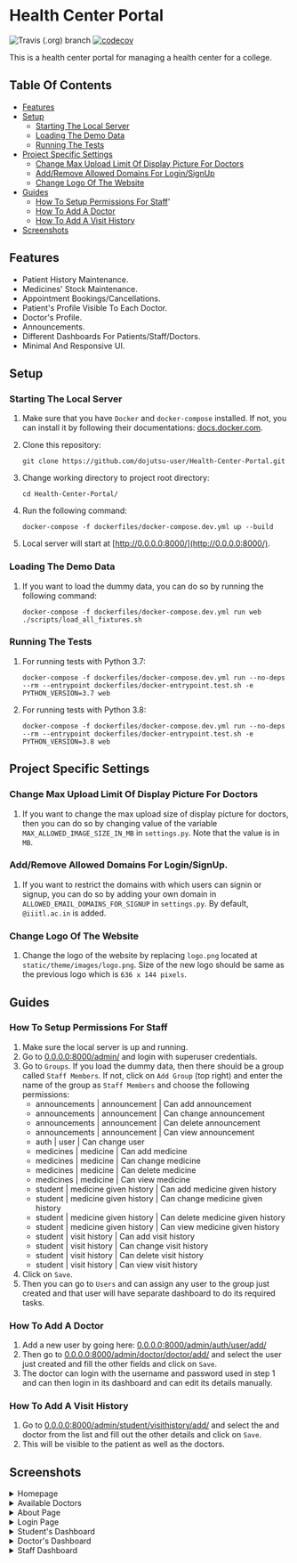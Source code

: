 # Health Center Portal

![Travis (.org) branch](https://img.shields.io/travis/dojutsu-user/Health-Center-Portal/master)
[![codecov](https://codecov.io/gh/dojutsu-user/Hostel-Booking-Portal/branch/master/graph/badge.svg)](https://codecov.io/gh/dojutsu-user/Hostel-Booking-Portal)


This is a health center portal for managing a health center for a college.

## Table Of Contents

- [Features](#features)
- [Setup](#setup)
  * [Starting The Local Server](#sub-heading)
  * [Loading The Demo Data]()
  * [Running The Tests]()
- [Project Specific Settings]()
  * [Change Max Upload Limit Of Display Picture For Doctors]()
  * [Add/Remove Allowed Domains For Login/SignUp]()
  * [Change Logo Of The Website]()
- [Guides]()
  * [How To Setup Permissions For Staff]()'
  * [How To Add A Doctor]()
  * [How To Add A Visit History]()
- [Screenshots]()

## Features

- Patient History Maintenance.
- Medicines' Stock Maintenance.
- Appointment Bookings/Cancellations.
- Patient's Profile Visible To Each Doctor.
- Doctor's Profile.
- Announcements.
- Different Dashboards For Patients/Staff/Doctors.
- Minimal And Responsive UI.

## Setup

### Starting The Local Server

1. Make sure that you have `Docker` and `docker-compose` installed. If not, you can install it by following their documentations: [docs.docker.com](https://docs.docker.com/).

2. Clone this repository:
	```
    git clone https://github.com/dojutsu-user/Health-Center-Portal.git
    ```
3. Change working directory to project root directory:
	```
    cd Health-Center-Portal/
    ```
4. Run the following command:
	```
    docker-compose -f dockerfiles/docker-compose.dev.yml up --build
    ```
5. Local server will start at [http://0.0.0.0:8000/](http://0.0.0.0:8000/).

### Loading The Demo Data

1. If you want to load the dummy data, you can do so by running the following command:
	```
    docker-compose -f dockerfiles/docker-compose.dev.yml run web ./scripts/load_all_fixtures.sh
    ```
### Running The Tests

1. For running tests with Python 3.7:
	```
    docker-compose -f dockerfiles/docker-compose.dev.yml run --no-deps --rm --entrypoint dockerfiles/docker-entrypoint.test.sh -e PYTHON_VERSION=3.7 web
    ```
2. For running tests with Python 3.8:
	```
    docker-compose -f dockerfiles/docker-compose.dev.yml run --no-deps --rm --entrypoint dockerfiles/docker-entrypoint.test.sh -e PYTHON_VERSION=3.8 web
    ```

## Project Specific Settings

### Change Max Upload Limit Of Display Picture For Doctors

1. If you want to change the max upload size of display picture for doctors, then you can do so by changing value of the variable `MAX_ALLOWED_IMAGE_SIZE_IN_MB` in `settings.py`. Note that the value is in `MB`.

### Add/Remove Allowed Domains For Login/SignUp.

1. If you want to restrict the domains with which users can signin or signup, you can do so by adding your own domain in `ALLOWED_EMAIL_DOMAINS_FOR_SIGNUP` in `settings.py`. By default, `@iiitl.ac.in` is added.

### Change Logo Of The Website

1. Change the logo of the website by replacing `logo.png` located at `static/theme/images/logo.png`. Size of the new logo should be same as the previous logo which is `636 x 144 pixels`.

## Guides

### How To Setup Permissions For Staff

1. Make sure the local server is up and running.
2.	Go to [0.0.0.0:8000/admin/](http://0.0.0.0:8000/admin/) and login with superuser credentials.
3.	Go to `Groups`. If you load the dummy data, then there should be a group called `Staff Members`. If not, click on `Add Group` (top right) and enter the name of the group as `Staff Members` and choose the following permissions:
    - announcements | announcement | Can add announcement
    - announcements | announcement | Can change announcement
    - announcements | announcement | Can delete announcement
    - announcements | announcement | Can view announcement
    - auth | user | Can change user
    - medicines | medicine | Can add medicine
    - medicines | medicine | Can change medicine
    - medicines | medicine | Can delete medicine
    - medicines | medicine | Can view medicine
    - student | medicine given history | Can add medicine given history
    - student | medicine given history | Can change medicine given history
    - student | medicine given history | Can delete medicine given history
    - student | medicine given history | Can view medicine given history
    - student | visit history | Can add visit history
    - student | visit history | Can change visit history
    - student | visit history | Can delete visit history
    - student | visit history | Can view visit history
4. Click on `Save`.
5. Then you can go to `Users` and can assign any user to the group just created and that user will have separate dashboard to do its required tasks.

### How To Add A Doctor

1. Add a new user by going here: [0.0.0.0:8000/admin/auth/user/add/](http://0.0.0.0:8000/admin/auth/user/add/)
2. Then go to [0.0.0.0:8000/admin/doctor/doctor/add/](http://0.0.0.0:8000/admin/doctor/doctor/add/) and select the user just created and fill the other fields and click on `Save`.
3. The doctor can login with the username and password used in step 1 and can then login in its dashboard and can edit its details manually.

### How To Add A Visit History

1. Go to [0.0.0.0:8000/admin/student/visithistory/add/](http://0.0.0.0:8000/admin/student/visithistory/add/) and select the and doctor from the list and fill out the other details and click on `Save`.
2. This will be visible to the patient as well as the doctors.

## Screenshots

<details><summary>Homepage</summary>
<p>

![Homepage](https://i.postimg.cc/HnB29jVM/homepage.png)

</p>
</details>

<details><summary>Available Doctors</summary>
<p>

![Available Doctors](https://i.postimg.cc/0QGZrVvc/list-of-available-doctors.png)

</p>
</details>

<details><summary>About Page</summary>
<p>

![About Page](https://i.postimg.cc/WpnXvYX4/about-page.png)

</p>
</details>

<details><summary>Login Page</summary>
<p>

![Login Page](https://i.postimg.cc/cHGXsVpv/login-page.png)

</p>
</details>

<details><summary>Student's Dashboard</summary>
<p>

![Student Dashboard](https://i.postimg.cc/QdPfzBSk/student-dashboard.png)

</p>
</details>

<details><summary>Doctor's Dashboard</summary>
<p>

![Doctor's Dashboard](https://i.postimg.cc/7L2KrxWv/doctor-dashboard.png)

</p>
</details>

<details><summary>Staff Dashboard</summary>
<p>

![Staff Dashboard](https://i.postimg.cc/cL6DT77L/staff-dashboard.png)

</p>
</details>

